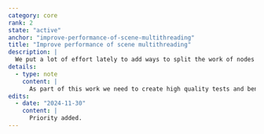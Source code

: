 ```yaml
---
category: core
rank: 2
state: "active"
anchor: "improve-performance-of-scene-multithreading"
title: "Improve performance of scene multithreading"
description: |
  We put a lot of effort lately to add ways to split the work of nodes into multiple threads. This can lead to great leaps in terms of performance. Unfortunately, many nodes are structured in a way that makes it difficult for them to take advantage of multiple threads. We need to audit our current nodes and fix the ones that are relying on being single threaded.
details:
  - type: note
    content: |
      As part of this work we need to create high quality tests and benchmarks. Both to ensure that we do not break anything, but also to validate the performance improvements.
edits:
  - date: "2024-11-30"
    content: |
      Priority added.
---
```

